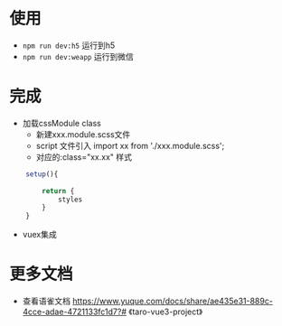 # 使用
- `npm run dev:h5` 运行到h5
- `npm run dev:weapp` 运行到微信
# 完成
 - 加载cssModule class
   - 新建xxx.module.scss文件
   - script 文件引入 import xx from './xxx.module.scss';
   - 对应的:class="xx.xx" 样式
```javascript
    setup(){
    
        return {
            styles
        }
    }
```
 - vuex集成
# 更多文档
 - 查看语雀文档 https://www.yuque.com/docs/share/ae435e31-889c-4cce-adae-4721133fc1d7?# 《taro-vue3-project》
